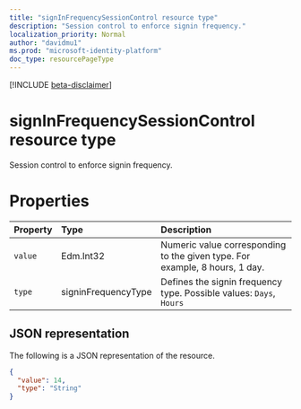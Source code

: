 ```yaml
---
title: "signInFrequencySessionControl resource type"
description: "Session control to enforce signin frequency."
localization_priority: Normal
author: "davidmu1"
ms.prod: "microsoft-identity-platform"
doc_type: resourcePageType
---
```


[!INCLUDE [beta-disclaimer](../../includes/beta-disclaimer.md)]

# signInFrequencySessionControl resource type

Session control to enforce signin frequency.

# Properties

| Property | Type | Description |
|:-------- |:---- |:----------- |
| `value` | Edm.Int32 | Numeric value corresponding to the given type. For example, 8 hours, 1 day. |
| `type` | signinFrequencyType | Defines the signin frequency type. Possible values: `Days`, `Hours` |

## JSON representation

The following is a JSON representation of the resource.

<!-- {
  "blockType": "resource",
  "optionalProperties": [
    "value",
    "type"
  ],
  "@odata.type": "microsoft.graph.signinfrequencysessioncontrol"
}-->

```json
{
  "value": 14,
  "type": "String"
}
```

<!-- uuid: 8fcb5dbc-d5aa-4681-8e31-b001d5168d79
2015-10-25 14:57:30 UTC -->
<!--
{
  "type": "#page.annotation",
  "description": "signinfrequencysessioncontrol resource",
  "keywords": "",
  "section": "documentation",
  "tocPath": "",
  "suppressions": []
}
-->